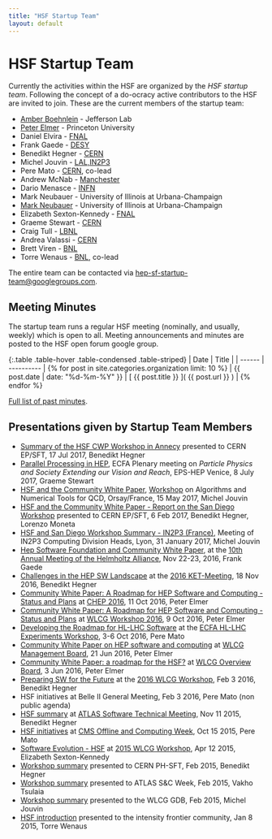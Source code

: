 ```yaml
---
title: "HSF Startup Team"
layout: default
---
```


# HSF Startup Team

Currently the activities within the HSF are organized by the *HSF startup team*. Following the concept of a do-ocracy active contributors to the HSF are invited to join. These are the current members of the startup team:

 * [Amber Boehnlein](https://www.jlab.org/div_dept/directorate/directors/ABoehnlein.html) - Jefferson Lab
 * [Peter Elmer](https://phy.princeton.edu/people/g-j-peter-elmer) - Princeton University
 * Daniel Elvira - [FNAL](http://www.fnal.gov)
 * Frank Gaede - [DESY](http://www.desy.de)
 * Benedikt Hegner - [CERN](http://cern.ch)
 * Michel Jouvin - [LAL,IN2P3](http://www.lal.in2p3.fr)
 * Pere Mato - [CERN](http://cern.ch), co-lead
 * Andrew McNab - [Manchester](http://www.hep.manchester.ac.uk)
 * Dario Menasce - [INFN](http://www.mi.infn.it)
 * Mark Neubauer - University of Illinois at Urbana-Champaign
 * [Mark Neubauer](https://physics.illinois.edu/people/directory/profile/msn) - University of Illinois at Urbana-Champaign
 * Elizabeth Sexton-Kennedy - [FNAL](http://www.fnal.gov)
 * Graeme Stewart - [CERN](https://phonebook.cern.ch/phonebook/#personDetails/?id=660400)
 * Craig Tull - [LBNL](http://www.lbl.gov)
 * Andrea Valassi - [CERN](http://cern.ch)
 * Brett Viren - [BNL](https://www.bnl.gov)
 * Torre Wenaus - [BNL](https://www.bnl.gov), co-lead

The entire team can be contacted via <hep-sf-startup-team@googlegroups.com>.

## Meeting Minutes

The startup team runs a regular HSF meeting (nominally, and usually, weekly) which is open to all. Meeting announcements and minutes are posted to the HSF open forum google group.

{:.table .table-hover .table-condensed .table-striped}
| Date   | Title      |
| ------ | ---------- |
{% for post in site.categories.organization limit: 10 %} | {{ post.date | date: "%d-%m-%Y" }} | [ {{ post.title }} ]( {{ post.url }} ) |
{% endfor %}

[Full list of past minutes](/organization/minutes.html).

## Presentations given by Startup Team Members
 * [Summary of the HSF CWP Workshop in Annecy](https://indico.cern.ch/event/651834/contributions/2652777/attachments/1493614/2322911/HSF2017AnnecySummary.pdf) presented to CERN EP/SFT, 17 Jul 2017, Benedikt Hegner
 * [Parallel Processing in HEP](https://indico.cern.ch/event/466934/contributions/2524830/attachments/1490098/2315783/hep-parallel-v3.pdf), ECFA Plenary meeting on *Particle Physics and Society Extending our Vision and Reach*, EPS-HEP Venice, 8 July 2017, Graeme Stewart
 * [HSF and the Community White Paper](https://indico.lal.in2p3.fr/event/3473/session/1/contribution/2/material/slides/0.pdf), [Workshop](https://indico.lal.in2p3.fr/event/3473/timetable/#20170515.detailed) on Algorithms and Numerical Tools for QCD, Orsay/France, 15 May 2017, Michel Jouvin
 * [HSF and the Community White Paper - Report on the San Diego Workshop](https://indico.cern.ch/event/609308/contributions/2456640/attachments/1407318/2150983/HSF_workshopSanDiego.pdf) presented to CERN EP/SFT, 6 Feb 2017, Benedikt Hegner, Lorenzo Moneta
 * [HSF and San Diego Workshop Summary - IN2P3 (France)](https://indico.in2p3.fr/event/14075/session/4/contribution/20/material/slides/0.pdf), Meeting of IN2P3 Computing Division Heads, Lyon, 31 January 2017, Michel Jouvin
 * [Hep Software Foundation and Community White Paper](https://indico.desy.de/getFile.py/access?contribId=17&sessionId=7&resId=0&materialId=slides&confId=15730), at the [10th Annual Meeting of the Helmholtz Alliance](https://indico.desy.de/conferenceOtherViews.py?view=standard&confId=15730), Nov 22-23, 2016, Frank Gaede
 * [Challenges in the HEP SW Landscape](https://indico.desy.de/getFile.py/access?contribId=10&resId=0&materialId=1&confId=16073) at the [2016 KET-Meeting](https://indico.desy.de/conferenceDisplay.py?confId=16073), 18 Nov 2016, Benedikt Hegner
 * [Community White Paper: A Roadmap for HEP Software and Computing - Status and Plans](https://indico.cern.ch/event/505613/contributions/2323238/attachments/1352966/2043354/20161011-chep-cwp-plenary.pdf) at [CHEP 2016](http://chep2016.org), 11 Oct 2016, Peter Elmer
 * [Community White Paper: A Roadmap for HEP Software and Computing - Status and Plans](https://indico.cern.ch/event/555063/contributions/2330979/attachments/1350889/2039355/20161009-wlcg-pre-chep-cwp.pdf) at [WLCG Workshop 2016](https://indico.cern.ch/event/555063/), 9 Oct 2016, Peter Elmer
 * [Developing the Roadmap for HL-LHC Software](https://indico.cern.ch/event/524795/contributions/2236597/attachments/1347925/2033396/LHC-Software-Roadmap.pdf) 
   at the [ECFA HL-LHC Experiments Workshop](https://indico.cern.ch/event/524795/timetable/), 3-6 Oct 2016, Pere Mato
 * [Community White Paper on HEP software and computing](https://indico.cern.ch/event/536788/contributions/2181213/attachments/1295815/1932438/20160621-wlcg-mb-s2i2-hsf-cwp.pdf) at [WLCG Management Board](https://indico.cern.ch/event/536788/), 21 Jun 2016, Peter Elmer
 * [Community White Paper: a roadmap for the HSF?](https://indico.cern.ch/event/468475/contributions/2176639/attachments/1284555/1909827/20160603-hsf-community-whitepaper-gdb-overview-board.pdf) at [WLCG Overview Board](https://indico.cern.ch/event/468475/), 3 Jun 2016, Peter Elmer
 * [Preparing SW for the Future](https://indico.cern.ch/event/433164/contribution/21/attachments/1221971/1786949/WLCGworkshop2016SW2.pdf) at the [2016 WLCG Workshop](https://indico.cern.ch/event/433164/), Feb 3 2016, Benedikt Hegner
 * HSF initiatives at Belle II General Meeting, Feb 3 2016, Pere Mato (non public agenda)
 * [HSF summary](https://indico.cern.ch/event/395887/session/5/contribution/12/attachments/1185905/1719290/HSF_111115.pdf) at [ATLAS Software Technical Meeting](https://indico.cern.ch/event/395887/other-view?view=standard), Nov 11 2015, Benedikt Hegner
 * [HSF initiatives](https://indico.cern.ch/event/454984/contribution/3/attachments/1171114/1690747/HEP_Software_Foundation_HSF__CMS_Meeting_20151015.pdf) at [CMS Offline and Computing Week](https://indico.cern.ch/event/454984/), Oct 15 2015, Pere Mato
 * [Software Evolution - HSF](https://indico.cern.ch/event/345619/session/1/contribution/13/attachments/681171/935779/WLCG_HSF.pdf) at [2015 WLCG Workshop](https://indico.cern.ch/event/345619/), Apr 12 2015, Elizabeth Sexton-Kennedy
 * [Workshop summary](/assets/Benedikt%20Hegner%20HSFSummary.pdf) presented to CERN PH-SFT, Feb 2015, Benedikt Hegner
 * [Workshop summary](/assets/HSF-Summary-Vakho-Tsulaia-ATLAS.pdf) presented to ATLAS S&C Week, Feb 2015, Vakho Tsulaia
 * [Workshop summary](/assets/HSF-SLAC-workshop-summary-GDB-Feb.pdf) presented to the WLCG GDB, Feb 2015, Michel Jouvin
 * [HSF introduction](/assets/HSF-intro-intensity-20150108.pdf) presented to the intensity frontier community, Jan 8 2015, Torre Wenaus
